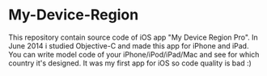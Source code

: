 # My-Device-Region

This repository contain source code of iOS app "My Device Region Pro".  In June 2014 i studied Objective-C and made this app for iPhone and iPad. You can write model code of your iPhone/iPod/iPad/Mac and see for which country it's designed.  It was my first app for iOS so code quality is bad :)
